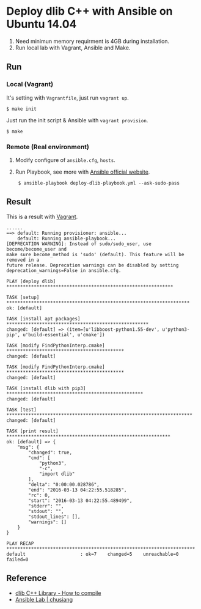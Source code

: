 # Deploy dlib C++ with Ansible on Ubuntu 14.04

1. Need minimun memory requirment is 4GB during installation.
2. Run local lab with Vagrant, Ansible and Make.


## Run

### Local (Vagrant)

It's setting with `Vagrantfile`, just run `vagrant up`.

    $ make init
    
Just run the init script & Ansible with `vagrant provision`.

    $ make

### Remote (Real environment)

1. Modify configure of `ansible.cfg`, `hosts`.
2. Run Playbook, see more with [Ansible official website](https://www.ansible.com).

        $ ansible-playbook deploy-dlib-playbook.yml --ask-sudo-pass

## Result

This is a result with [Vagrant](https://www.vagrantup.com). 

    ......
    ==> default: Running provisioner: ansible...
        default: Running ansible-playbook...
    [DEPRECATION WARNING]: Instead of sudo/sudo_user, use become/become_user and
    make sure become_method is 'sudo' (default). This feature will be removed in a
    future release. Deprecation warnings can be disabled by setting
    deprecation_warnings=False in ansible.cfg.
    
    PLAY [deploy dlib] *************************************************************
    
    TASK [setup] *******************************************************************
    ok: [default]
    
    TASK [install apt packages] ****************************************************
    changed: [default] => (item=[u'libboost-python1.55-dev', u'python3-pip', u'build-essential', u'cmake'])
    
    TASK [modify FindPythonInterp.cmake] *******************************************
    changed: [default]
    
    TASK [modify FindPythonInterp.cmake] *******************************************
    changed: [default]
    
    TASK [install dlib with pip3] **************************************************
    changed: [default]
    
    TASK [test] ********************************************************************
    changed: [default]
    
    TASK [print result] ************************************************************
    ok: [default] => {
        "msg": {
            "changed": true,
            "cmd": [
                "python3",
                "-c",
                "import dlib"
            ],
            "delta": "0:00:00.028786",
            "end": "2016-03-13 04:22:55.518285",
            "rc": 0,
            "start": "2016-03-13 04:22:55.489499",
            "stderr": "",
            "stdout": "",
            "stdout_lines": [],
            "warnings": []
        }
    }
    
    PLAY RECAP *********************************************************************
    default                    : ok=7    changed=5    unreachable=0    failed=0

## Reference

* [dlib C++ Library - How to compile](http://dlib.net/compile.html)
* [Ansible Lab | chusiang](https://github.com/chusiang/sandbox/tree/develop/ansible)